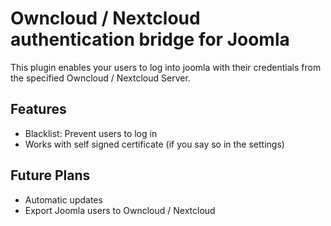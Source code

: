 # Owncloud / Nextcloud authentication bridge for Joomla

This plugin enables your users to log into joomla with their credentials from the specified Owncloud / Nextcloud Server.

## Features
- Blacklist: Prevent users to log in
- Works with self signed certificate (if you say so in the settings)

## Future Plans
- Automatic updates
- Export Joomla users to Owncloud / Nextcloud
